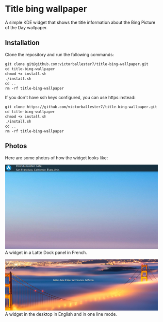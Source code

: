 # Title bing wallpaper

A simple KDE widget that shows the title information about the Bing Picture of the Day wallpaper.

## Installation

Clone the repository and run the following commands:

```
git clone git@github.com:victorballester7/title-bing-wallpaper.git
cd title-bing-wallpaper
chmod +x install.sh
./install.sh
cd ..
rm -rf title-bing-wallpaper
```

If you don't have ssh keys configured, you can use https instead:

```
git clone https://github.com/victorballester7/title-bing-wallpaper.git
cd title-bing-wallpaper
chmod +x install.sh
./install.sh
cd ..
rm -rf title-bing-wallpaper
```

## Photos

Here are some photos of how the widget looks like:

![WidgetinLattePanel](images/panel-fr.png)
A widget in a Latte Dock panel in French.

![WidgetDesktop](images/desktop-en.png)
A widget in the desktop in English and in one line mode.
